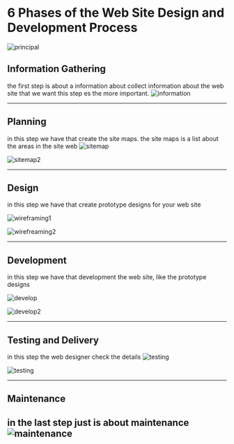 # 6 Phases of the Web Site Design and Development Process
![principal](https://cdn.searchenginejournal.com/wp-content/uploads/2019/12/5-ways-seo-web-design-go-together-5e2945dd5df37-760x400.png) 



## Information Gathering
the first step is about a information about collect information about the web site that we want 
this step es the more important.
![information](https://www.erdalozkaya.com/wp-content/uploads/2019/06/info.jpg) 

---

## Planning
in this step we have that create the site maps.
the site maps is a list about the areas in the site web
![sitemap](http://francves.com/wp-content/uploads/2020/03/sitemap-xml-wordpress-search-console.png)

![sitemap2](https://www.josegonzalezbueno.com/wp-content/uploads/2017/07/crear-un-sitemap-en-wordpress.jpg)



---
## Design
in this step we have that create prototype designs for your web site

![wireframing1](https://balsamiq.com/assets/learn/articles/wireframe-generic.png)

![wirefreaming2](https://balsamiq.com/assets/learn/articles/mobile-web.png)

---
## Development
 in this step we have that development the web site, like the prototype designs

![develop](https://www.staffcreativa.pe/blog/wp-content/uploads/paginas-web-03.jpg)

![develop2](https://www.solbyte.com/blog/wp-content/uploads/desarrollo-web-a-medida.png)


---
## Testing and Delivery

in this step the web designer check the details 
![testing](https://testsigma.com/blog/wp-content/uploads/2019/05/Best-Automation-Testing-Practices-In-Agile-And-Continuous-Delivery_Testsigma-1.jpg)

![testing](https://d3qb9p4s3wxczq.cloudfront.net/wp-content/uploads/testautomation1.png)

---
## Maintenance
																										
in the last step just is about maintenance
![maintenance](https://cloudtalkusa.com/wp-content/uploads/2019/01/Website-Maintenance-Service-Plans.png)
---

